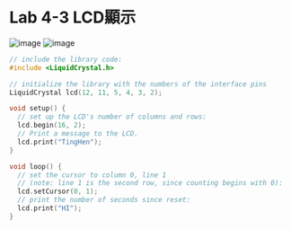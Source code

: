 # Lab 4-3 LCD顯示
![image](https://user-images.githubusercontent.com/89329219/137610117-709bcde8-ce74-4f95-8ae9-6ee5ef8a9258.png)
![image](https://user-images.githubusercontent.com/89329219/137610151-33b0a151-474c-492a-9f84-1e08db672795.png)

````C
// include the library code:
#include <LiquidCrystal.h>

// initialize the library with the numbers of the interface pins
LiquidCrystal lcd(12, 11, 5, 4, 3, 2);

void setup() {
  // set up the LCD's number of columns and rows:
  lcd.begin(16, 2);
  // Print a message to the LCD.
  lcd.print("TingHen");
}

void loop() {
  // set the cursor to column 0, line 1
  // (note: line 1 is the second row, since counting begins with 0):
  lcd.setCursor(0, 1);
  // print the number of seconds since reset:
  lcd.print("HI");
}

````
